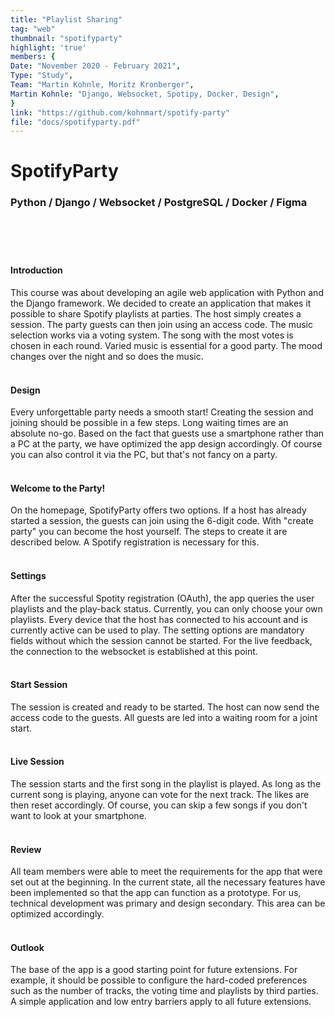 ```yaml
---
title: "Playlist Sharing"
tag: "web"
thumbnail: "spotifyparty"
highlight: 'true'
members: {
Date: "November 2020 - February 2021",    
Type: "Study",
Team: "Martin Kohnle, Moritz Kronberger",
Martin Kohnle: "Django, Websocket, Spotipy, Docker, Design",
}
link: "https://github.com/kohnmart/spotify-party"
file: "docs/spotifyparty.pdf"
---
```


# SpotifyParty

### Python / Django / Websocket / PostgreSQL / Docker / Figma <br /> <br />

<team :members="members" :link="link" :doc="file"></team>

<br /> <br />

<image-loader height="large_wide" image="dev/spotifyparty/title"></image-loader>
#### Introduction
This course was about developing an agile web application with Python and the Django framework.
We decided to create an application that makes it possible to share Spotify playlists at parties.
The host simply creates a session. The party guests can then join using an access code.
The music selection works via a voting system. The song with the most votes is chosen in each round.
Varied music is essential for a good party. The mood changes over the night and so does the music. <br /> <br />



#### Design

Every unforgettable party needs a smooth start! Creating the session and joining should be possible in a few steps. Long waiting times are an absolute no-go.
Based on the fact that guests use a smartphone rather than a PC at the party, we have optimized the app design accordingly. Of course you can also control it via the PC, but that's not fancy on a party.<br /> <br />

#### Welcome to the Party! <br />

On the homepage, SpotifyParty offers two options. If a host has already started a session, the guests can join using the 6-digit code.
With "create party" you can become the host yourself. The steps to create it are described below.
A Spotify registration is necessary for this. <br /> <br />

#### Settings <br />

After the successful Spotity registration (OAuth), the app queries the user playlists and the play-back status.
Currently, you can only choose your own playlists. Every device that the host has connected to his account and
is currently active can be used to play. The setting options are mandatory fields without which the session cannot be started.
For the live feedback, the connection to the websocket is established at this point.
<br /> <br />


<image-loader height="small_portrait" image="dev/spotifyparty/first"></image-loader>

#### Start Session <br />

The session is created and ready to be started. The host can now send the access code to the guests. All guests are led into a waiting room for a joint start.
<br /> <br />

#### Live Session <br />

The session starts and the first song in the playlist is played. As long as the current song is playing,
anyone can vote for the next track. The likes are then reset accordingly.
Of course, you can skip a few songs if you don't want to look at your smartphone.
<br /> <br />

<image-loader height="small_portrait" image="dev/spotifyparty/second"></image-loader>

#### Review <br />

All team members were able to meet the requirements for the app that were set out at the beginning.
In the current state, all the necessary features have been implemented so that the app can function as a prototype.
For us, technical development was primary and design secondary. This area can be optimized accordingly.
<br /> <br />

#### Outlook <br />

The base of the app is a good starting point for future extensions.
For example, it should be possible to configure the hard-coded preferences such as the number of tracks,
the voting time and playlists by third parties. A simple application and low entry barriers apply to all future extensions.
